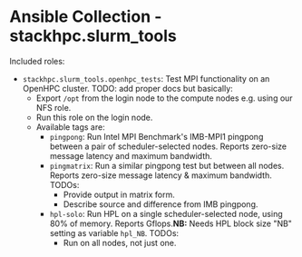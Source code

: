 # Ansible Collection - stackhpc.slurm_tools

Included roles:
- `stackhpc.slurm_tools.openhpc_tests`: Test MPI functionality on an OpenHPC cluster. TODO: add proper docs but basically:
    - Export `/opt` from the login node to the compute nodes e.g. using our NFS role.
    - Run this role on the login node.
    - Available tags are:
        - `pingpong`: Run Intel MPI Benchmark's IMB-MPI1 pingpong between a pair of scheduler-selected nodes. Reports zero-size message latency and maximum bandwidth.
        - `pingmatrix`: Run a similar pingpong test but between all nodes. Reports zero-size message latency & maximum bandwidth. TODOs:
            - Provide output in matrix form.
            - Describe source and difference from IMB pingpong.
        - `hpl-solo`: Run HPL on a single scheduler-selected node, using 80% of memory. Reports Gflops.**NB:** Needs HPL block size "NB" setting as variable `hpl_NB`. TODOs:
            - Run on all nodes, not just one.



